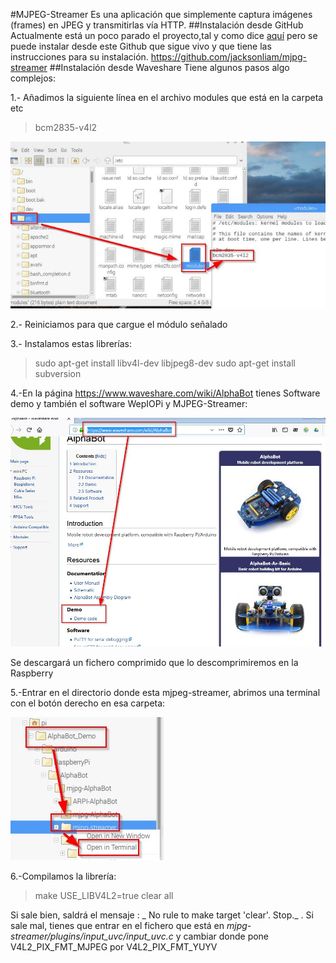#MJPEG-Streamer
Es una aplicación que simplemente captura imágenes (frames) en JPEG y transmitirlas vía HTTP.
##Instalación desde GitHub
Actualmente está un poco parado el proyecto,tal y como dice [aquí](https://sourceforge.net/p/mjpg-streamer/wiki/Home/) pero se puede instalar desde este Github que sigue vivo y que tiene las instrucciones para su instalación.
https://github.com/jacksonliam/mjpg-streamer
##Instalación desde Waveshare
Tiene algunos pasos algo complejos:

1.- Añadimos la siguiente línea en el archivo modules que está en la carpeta etc
>bcm2835-v4l2 

![](/assets/mjpeg1.png.jpg)

2.- Reiniciamos para que cargue el módulo señalado

3.- Instalamos estas librerías:
>sudo apt-get install libv4l-dev libjpeg8-dev
sudo apt-get install subversion

4.-En la página https://www.waveshare.com/wiki/AlphaBot tienes Software demo y también el software WepIOPi y MJPEG-Streamer:

![](/assets/descargawiki.jpg)

Se descargará un fichero comprimido que lo descomprimiremos en la Raspberry 

5.-Entrar en el directorio donde esta mjpeg-streamer, abrimos una terminal con el botón derecho en esa carpeta:

![](/assets/mjpeg2.jpg)

6.-Compilamos la librería:
>make USE_LIBV4L2=true clear all

Si sale bien, saldrá el mensaje : _ No rule to make target 'clear'. Stop._ .
Si sale mal, tienes que entrar en el fichero que está en _mjpg-streamer/plugins/input_uvc/input_uvc.c_ y cambiar donde pone V4L2_PIX_FMT_MJPEG por V4L2_PIX_FMT_YUYV 



